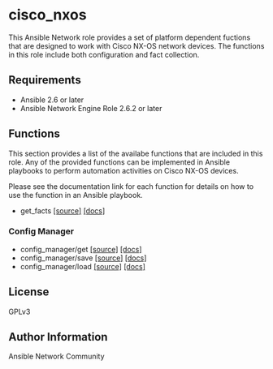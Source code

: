 # cisco_nxos

This Ansible Network role provides a set of platform dependent fuctions that
are designed to work with Cisco NX-OS network devices. The functions in this role include both configuration and fact collection.

## Requirements

* Ansible 2.6 or later
* Ansible Network Engine Role 2.6.2 or later

## Functions

This section provides a list of the availabe functions that are included
in this role.  Any of the provided functions can be implemented in Ansible
playbooks to perform automation activities on Cisco NX-OS devices.

Please see the documentation link for each function for details on how to use
the function in an Ansible playbook.

* get_facts [[source]](https://github.com/ansible-network/cisco_nxos/blob/devel/tasks/get_facts.yaml) [[docs]](https://github.com/ansible-network/cisco_nxos/blob/devel/docs/get_facts.md)

### Config Manager

* config_manager/get [[source]](https://github.com/ansible-network/cisco_nxos/blob/devel/tasks/config_manager/get.yaml) [[docs]](https://github.com/ansible-network/cisco_nxos/blob/devel/docs/config_manager/get.md)
* config_manager/save [[source]](https://github.com/ansible-network/cisco_nxos/blob/devel/tasks/config_manager/save.yaml) [[docs]](https://github.com/ansible-network/cisco_nxos/blob/devel/docs/config_manager/save.md)
* config_manager/load [[source]](https://github.com/ansible-network/cisco_nxos/blob/devel/tasks/config_manager/load.yaml) [[docs]](https://github.com/ansible-network/cisco_nxos/blob/devel/docs/config_manager/load.md)

## License

GPLv3

## Author Information

Ansible Network Community
